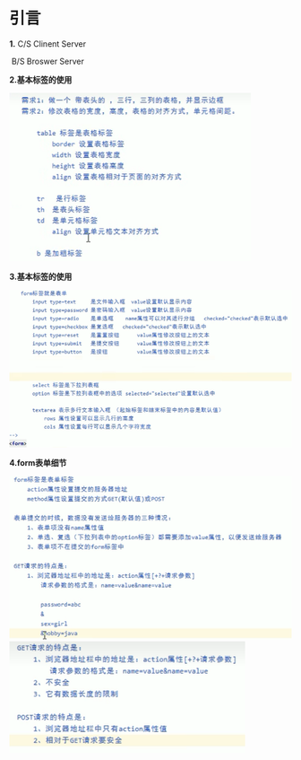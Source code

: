# 引言

**1.**   	C/S  Clinent  Server

​		  B/S  Broswer   Server



**2.基本标签的使用**

<img src="javaWeb.assets/image-20230117182927704.png" alt="image-20230117182927704" style="zoom:80%;" />

**3.基本标签的使用**

<img src="javaWeb.assets/image-20230118103501670.png" alt="image-20230118103501670" style="zoom:80%;" />

**4.form表单细节**

<img src="javaWeb.assets/image-20230118111257575.png" alt="image-20230118111257575" style="zoom:80%;" />

<img src="javaWeb.assets/image-20230118111331351.png" alt="image-20230118111331351" style="zoom:85%;" />

